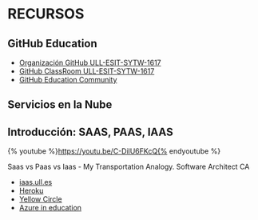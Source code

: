 # RECURSOS


## GitHub Education
  * [Organización GitHub ULL-ESIT-SYTW-1617](https://github.com/ULL-ESIT-SYTW-1617)
  * [GitHub ClassRoom ULL-ESIT-SYTW-1617](https://classroom.github.com/classrooms/19915164-ull-esit-sytw-1617)
  * [GitHub Education Community](https://education.github.community/)

## Servicios en la Nube
## Introducción: SAAS, PAAS, IAAS

{% youtube %}https://youtu.be/C-DilU6FKcQ{% endyoutube %}

Saas vs Paas vs Iaas - My Transportation Analogy.
Software Architect CA

  * [iaas.ull.es](iaas.md)
  * [Heroku](heroku.md)
  * [Yellow Circle](yellow.md)
  * [Azure in education](azure.md)
